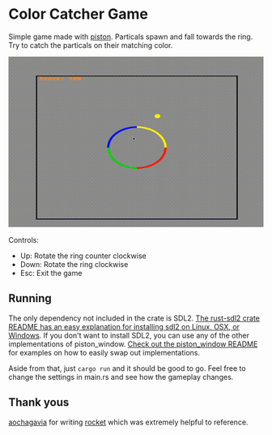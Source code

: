 # Color Catcher Game

Simple game made with [piston](https://github.com/PistonDevelopers/piston). Particals spawn and fall towards the ring. Try to catch the particals on their matching color.

![Screenshot](resources/screenshots/rust_spin_wheel.gif)

Controls:

* Up: Rotate the ring counter clockwise
* Down: Rotate the ring clockwise
* Esc: Exit the game

## Running

The only dependency not included in the crate is SDL2. [The rust-sdl2 crate README has an easy explanation for installing sdl2 on Linux, OSX, or Windows](https://github.com/AngryLawyer/rust-sdl2). If you don't want to install SDL2, you can use any of the other implementations of piston_window. [Check out the piston_window README](https://github.com/PistonDevelopers/piston_window) for examples on how to easily swap out implementations.

Aside from that, just `cargo run` and it should be good to go. Feel free to change the settings in main.rs and see how the gameplay changes.


## Thank yous

[aochagavia](https://github.com/aochagavia) for writing [rocket](https://github.com/aochagavia/rocket) which was extremely helpful to reference.
